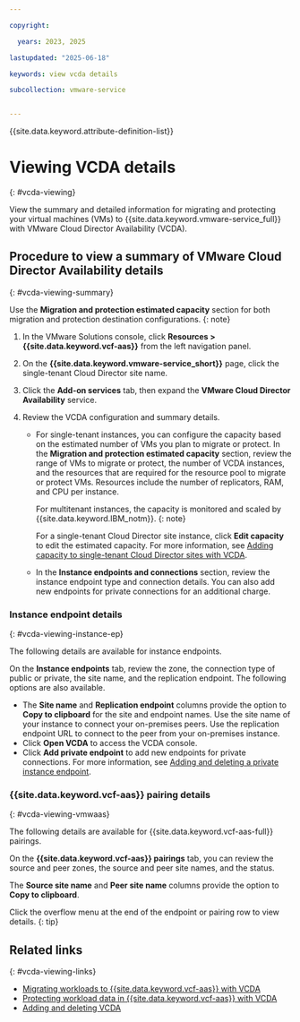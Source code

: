 ```yaml
---

copyright:

  years: 2023, 2025

lastupdated: "2025-06-18"

keywords: view vcda details

subcollection: vmware-service


---
```


{{site.data.keyword.attribute-definition-list}}

# Viewing VCDA details
{: #vcda-viewing}

View the summary and detailed information for migrating and protecting your virtual machines (VMs) to {{site.data.keyword.vmware-service_full}} with VMware Cloud Director Availability (VCDA).

## Procedure to view a summary of VMware Cloud Director Availability details
{: #vcda-viewing-summary}

Use the **Migration and protection estimated capacity** section for both migration and protection destination configurations.
{: note}

1. In the VMware Solutions console, click **Resources > {{site.data.keyword.vcf-aas}}** from the left navigation panel.
2. On the **{{site.data.keyword.vmware-service_short}}** page, click the single-tenant Cloud Director site name.
3. Click the **Add-on services** tab, then expand the **VMware Cloud Director Availability** service.
4. Review the VCDA configuration and summary details.

   * For single-tenant instances, you can configure the capacity based on the estimated number of VMs you plan to migrate or protect. In the **Migration and protection estimated capacity** section, review the range of VMs to migrate or protect, the number of VCDA instances, and the resources that are required for the resource pool to migrate or protect VMs. Resources include the number of replicators, RAM, and CPU per instance.

     For multitenant instances, the capacity is monitored and scaled by {{site.data.keyword.IBM_notm}}.
     {: note}

      For a single-tenant Cloud Director site instance, click **Edit capacity** to edit the estimated capacity. For more information, see [Adding capacity to single-tenant Cloud Director sites with VCDA](/docs/vmware-service?topic=vmware-service-vcda-capacity-adding).

   * In the **Instance endpoints and connections** section, review the instance endpoint type and connection details. You can also add new endpoints for private connections for an additional charge.

### Instance endpoint details
{: #vcda-viewing-instance-ep}

The following details are available for instance endpoints.

On the **Instance endpoints** tab, review the zone, the connection type of public or private, the site name, and the replication endpoint. The following options are also available.

* The **Site name** and **Replication endpoint** columns provide the option to **Copy to clipboard** for the site and endpoint names. Use the site name of your instance to connect your on-premises peers. Use the replication endpoint URL to connect to the peer from your on-premises instance.
* Click **Open VCDA** to access the VCDA console.
* Click **Add private endpoint** to add new endpoints for private connections. For more information, see [Adding and deleting a private instance endpoint](/docs/vmware-service?topic=vmware-service-vcda-adding-deleting-private-ep).

### {{site.data.keyword.vcf-aas}} pairing details
{: #vcda-viewing-vmwaas}

The following details are available for {{site.data.keyword.vcf-aas-full}} pairings.

On the **{{site.data.keyword.vcf-aas}} pairings** tab, you can review the source and peer zones, the source and peer site names, and the status.

The **Source site name** and **Peer site name** columns provide the option to **Copy to clipboard**.

Click the overflow menu at the end of the endpoint or pairing row to view details.
{: tip}

## Related links
{: #vcda-viewing-links}

* [Migrating workloads to {{site.data.keyword.vcf-aas}} with VCDA](/docs/vmware-service?topic=vmware-service-tenant-vcda)
* [Protecting workload data in {{site.data.keyword.vcf-aas}} with VCDA](/docs/vmware-service?topic=vmware-service-tenant-vcda)
* [Adding and deleting VCDA](/docs/vmware-service?topic=vmware-service-vcda-adding-deleting)
